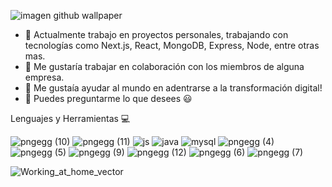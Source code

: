 
![imagen github wallpaper](https://github.com/marlon7piri/marlon7piri/assets/110213632/6a70f6c1-c140-4c30-9c2b-5b4b18ef8488)




- 🔭 Actualmente trabajo en proyectos personales, trabajando con tecnologías como Next.js, React, MongoDB, Express, Node, entre otras mas.
- 👯 Me gustaría trabajar en colaboración con los miembros de alguna empresa.
- 🤔 Me gustaía ayudar al mundo en adentrarse a la transformación digital!
- 💬 Puedes preguntarme lo que desees 😃

Lenguajes y Herramientas 💻

![pngegg (10)](https://github.com/marlon7piri/marlon7piri/assets/110213632/8dcb17be-e0a7-4104-90a8-55553f33e8aa)
![pngegg (11)](https://github.com/marlon7piri/marlon7piri/assets/110213632/6c6d2fd4-feaa-45f3-9f1d-a3dec381aa72)
![js](https://github.com/marlon7piri/marlon7piri/assets/110213632/ca938d5c-fb3d-43c2-b620-b5ee28759f95)
![java](https://github.com/marlon7piri/marlon7piri/assets/110213632/90e2599a-05fd-4c07-bc0f-2d556fa38f93)
![mysql](https://github.com/marlon7piri/marlon7piri/assets/110213632/1ae50ac7-9b80-4214-84ad-73123bb17339)
![pngegg (4)](https://github.com/marlon7piri/marlon7piri/assets/110213632/e344899c-eb74-4324-b187-412b73899d25)
![pngegg (5)](https://github.com/marlon7piri/marlon7piri/assets/110213632/567e1d01-c50f-48c6-bb12-236db28e98e0)
![pngegg (9)](https://github.com/marlon7piri/marlon7piri/assets/110213632/9c6edf4a-84bf-41ba-9211-ba4e65996dfa)
![pngegg (12)](https://github.com/marlon7piri/marlon7piri/assets/110213632/3987b174-3d19-4843-ad33-d4773dbf1c57)
![pngegg (6)](https://github.com/marlon7piri/marlon7piri/assets/110213632/492310de-77aa-4834-a38f-256f089dd4e4)
![pngegg (7)](https://github.com/marlon7piri/marlon7piri/assets/110213632/1d1060a4-d408-44ea-aca6-b293c3a3cd2d)


![Working_at_home_vector](https://github.com/marlon7piri/marlon7piri/assets/110213632/332844d2-7506-4667-abb7-96b76c4dd5b9)





